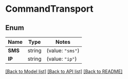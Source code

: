 # CommandTransport

## Enum
Name | Type | Notes
------------ | ------------- | -------------
**SMS** | string | (value: `"sms"`)
**IP** | string | (value: `"ip"`)


[[Back to Model list]](../README.md#documentation-for-models) [[Back to API list]](../README.md#documentation-for-api-endpoints) [[Back to README]](../README.md)



